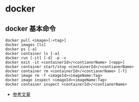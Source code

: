 # docker
## docker 基本命令
```shell
docker pull <image>[:<tag>]
docker images [ls]
docker ps [-a]
docker container ls [-a]
docker run [-it] [-d] -p -v
docker exit -it <containerId>/<contianerName> [<app>]
docker container start/stop <containerId>/<contianerName>
docker container rm <containerId>/<contianerName> [-f]
docker image rm -f <imageId><imageName:Tag>
docker image inspect <imageId><imageName:Tag>
docker container inspect <containerId>/<contianerName> 
```
- [参考文章](https://ifish.site/docker_01.html)